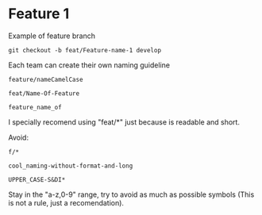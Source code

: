 # Feature 1

Example of feature branch 
```
git checkout -b feat/Feature-name-1 develop 
```
Each team can create their own naming guideline 

`feature/nameCamelCase`

`feat/Name-Of-Feature`

`feature_name_of`

I specially recomend using "feat/*" just because is readable and short.

Avoid: 

`f/*`

`cool_naming-without-format-and-long`

`UPPER_CASE-S&DI*` 

Stay in the "a-z,0-9" range, try to avoid as much as possible symbols (This is not a rule, just a recomendation).

